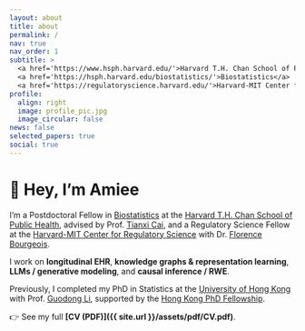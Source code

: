 ```yaml
---
layout: about
title: about
permalink: /
nav: true
nav_order: 1
subtitle: >
  <a href='https://www.hsph.harvard.edu/'>Harvard T.H. Chan School of Public Health</a> ·
  <a href='https://hsph.harvard.edu/biostatistics/'>Biostatistics</a> ·
  <a href='https://regulatoryscience.harvard.edu/'>Harvard-MIT Center for Regulatory Science</a>
profile:
  align: right
  image: profile_pic.jpg
  image_circular: false
news: false
selected_papers: true
social: true
---
```


# 👋 Hey, I’m Amiee

I’m a Postdoctoral Fellow in [Biostatistics](https://hsph.harvard.edu/biostatistics/) at the [Harvard T.H. Chan School of Public Health](https://www.hsph.harvard.edu/), advised by Prof. [Tianxi Cai](https://scholar.harvard.edu/tcai), and a Regulatory Science Fellow at the [Harvard-MIT Center for Regulatory Science](https://hmcrs.org/) with Dr. [Florence Bourgeois](https://research.childrenshospital.org/researchers/florence-bourgeois).

I work on **longitudinal EHR**, **knowledge graphs & representation learning**, **LLMs / generative modeling**, and **causal inference / RWE**.

Previously, I completed my PhD in Statistics at the [University of Hong Kong](https://www.hku.hk/) with Prof. [Guodong Li](https://gdli-stat.github.io/), supported by the [Hong Kong PhD Fellowship](https://cerg1.ugc.edu.hk/hkpfs/index.html).

👉 See my full **[CV (PDF)]({{ site.url }}/assets/pdf/CV.pdf)**.
